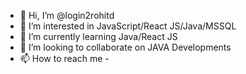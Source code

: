 - 👋 Hi, I’m @login2rohitd
- 👀 I’m interested in JavaScript/React JS/Java/MSSQL
- 🌱 I’m currently learning Java/React JS
- 💞️ I’m looking to collaborate on JAVA Developments
- 📫 How to reach me -

<!---
login2rohitd/login2rohitd is a ✨ special ✨ repository because its `README.md` (this file) appears on your GitHub profile.
You can click the Preview link to take a look at your changes.
--->
